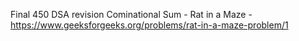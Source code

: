 Final 450 DSA revision
Cominational Sum - 
Rat in a Maze - https://www.geeksforgeeks.org/problems/rat-in-a-maze-problem/1
